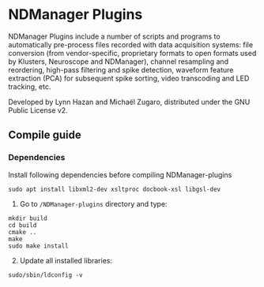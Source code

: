 NDManager Plugins
=================

NDManager Plugins include a number of scripts and programs to automatically pre-process files recorded with data acquisition systems: file conversion (from vendor-specific, proprietary formats to open formats used by Klusters, Neuroscope and NDManager), channel resampling and reordering, high-pass filtering and spike detection, waveform feature extraction (PCA) for subsequent spike sorting, video transcoding and LED tracking, etc.

Developed by Lynn Hazan and Michaël Zugaro, distributed under the GNU Public License v2.

## Compile guide

### Dependencies

Install following dependencies before compiling NDManager-plugins
```
sudo apt install libxml2-dev xsltproc docbook-xsl libgsl-dev
```
  1. Go to `/NDManager-plugins` directory and type:
  ```
  mkdir build
  cd build
  cmake ..
  make 
  sudo make install
  ```
  2. Update all installed libraries:
  ```
  sudo/sbin/ldconfig -v
  ```
  
